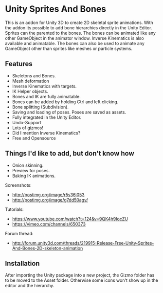 Unity Sprites And Bones
=======================

This is an addon for Unity 3D to create 2D skeletal sprite animations. With the addon its possible to add bone hierarchies directly in the Unity Editor. Sprites can the parented to the bones. The bones can be animated like any other GameObject in the animator window. Inverse Kinematics is also available and animatable. The bones can also be used to animate any GameObject other than sprites like meshes or particle systems.

## Features

* Skeletons and Bones.
* Mesh deformation
* Inverse Kinematics with targets.
* IK Helper objects.
* Bones and IK are fully animatable.
* Bones can be added by holding Ctrl and left clicking.
* Bone splitting (Subdivision).
* Saving and loading of poses. Poses are saved as assets.
* Fully integrated in the Unity Editor.
* Undo-Support
* Lots of gizmos!
* Did I mention Inverse Kinematics?
* Free and Opensource

## Things I'd like to add, but don't know how
* Onion skinning.
* Preview for poses.
* Baking IK animations.


Screenshots: 
* http://postimg.org/image/r5s36j053
* http://postimg.org/image/g7dd50agv/

Tutorials:
* https://www.youtube.com/watch?t=124&v=9QK4h9IocZU
* https://vimeo.com/channels/650373

Forum thread:
* http://forum.unity3d.com/threads/219915-Release-Free-Unity-Sprites-And-Bones-2D-skeleton-animation

## Installation
After importing the Unity package into a new project, the Gizmo folder has to be moved to the Asset folder. Otherwise some icons won't show up in the editor and the hierarchy.
